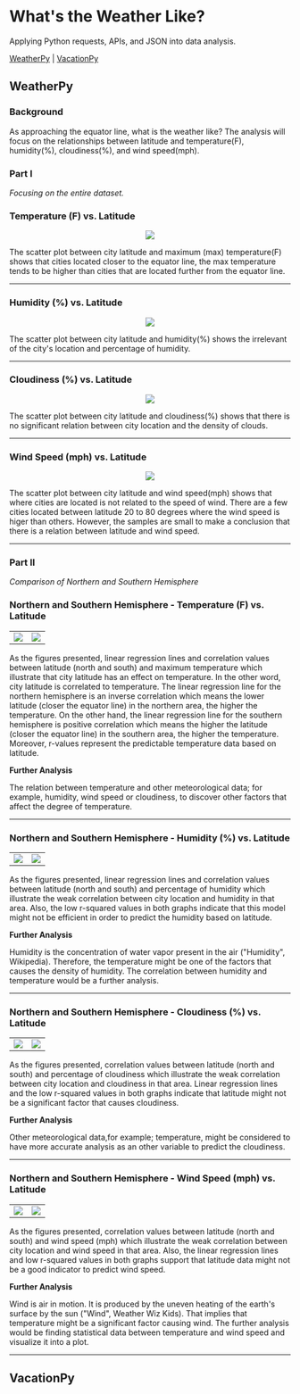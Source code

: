 # What's the Weather Like?

Applying Python requests, APIs, and JSON into data analysis.

[WeatherPy](#weatherpy) | [VacationPy](#vacationpy)

## WeatherPy



### Background

As approaching the equator line, what is the weather like? The analysis will focus on the relationships between latitude and temperature(F), humidity(%), cloudiness(%), and wind speed(mph).

### Part I

*Focusing on the entire dataset.*

### Temperature (F) vs. Latitude

<p align="center">
  <img src="WeatherPy/Images/lat_temp.png">
</p>

The scatter plot between city latitude and maximum (max) temperature(F) shows that cities located closer to the equator line, the max temperature tends to be higher than cities that are located further from the equator line.

---
### Humidity (%) vs. Latitude

<p align="center">
  <img src="WeatherPy/Images/lat_humd.png">
</p>

The scatter plot between city latitude and humidity(%) shows the irrelevant of the city's location and percentage of humidity.

---
### Cloudiness (%) vs. Latitude

<p align="center">
  <img src="WeatherPy/Images/lat_cloud.png">
</p>

The scatter plot between city latitude and cloudiness(%) shows that there is no significant relation between city location and the density of clouds.

---
### Wind Speed (mph) vs. Latitude

<p align="center">
  <img src="WeatherPy/Images/lat_wind.png">
</p>

The scatter plot between city latitude and wind speed(mph) shows that where cities are located is not related to the speed of wind. There are a few cities located between latitude 20 to 80 degrees where the wind speed is higer than others. However, the samples are small to make a conclusion that there is a relation between latitude and wind speed.

---
### Part II

*Comparison of Northern and Southern Hemisphere*

### Northern and Southern Hemisphere - Temperature (F) vs. Latitude

<table>
  <tr>
    <td><img src="WeatherPy/Images/north_temp.png" ></td>
    <td><img src="WeatherPy/Images/south_temp.png" ></td>
  </tr>
 </table>

As the figures presented, linear regression lines and correlation values between latitude (north and south) and maximum temperature which illustrate that city latitude has an effect on temperature. In the other word, city latitude is correlated to temperature. The linear regression line for the northern hemisphere is an inverse correlation which means the lower latitude (closer the equator line) in the northern area, the higher the temperature. On the other hand, the linear regression line for the southern hemisphere is positive correlation which means the higher the latitude (closer the equator line) in the southern area, the higher the temperature. Moreover, r-values represent the predictable temperature data based on latitude.

**Further Analysis**

The relation between temperature and other meteorological data; for example, humidity, wind speed or cloudiness, to discover other factors that affect the degree of temperature.

---
### Northern and Southern Hemisphere - Humidity (%) vs. Latitude

<table>
  <tr>
    <td><img src="WeatherPy/Images/north_humid.png"/>
    <td><img src="WeatherPy/Images/south_humid.png"/> 
</tr>
 </table>

As the figures presented, linear regression lines and correlation values between latitude (north and south) and percentage of humidity which illustrate the weak correlation between city location and humidity in that area. Also, the low r-squared values in both graphs indicate that this model might not be efficient in order to predict the humidity based on latitude.

**Further Analysis**

Humidity is the concentration of water vapor present in the air ("Humidity", Wikipedia). Therefore, the temperature might be one of the factors that causes the density of humidity. The correlation between humidity and temperature would be a further analysis.

---
### Northern and Southern Hemisphere - Cloudiness (%) vs. Latitude

<table>
  <tr>
    <td><img src="WeatherPy/Images/north_cloud.png"/>
    <td><img src="WeatherPy/Images/south_cloud.png"/> 
</tr>
 </table>

As the figures presented, correlation values between latitude (north and south) and percentage of cloudiness which illustrate the weak correlation between city location and cloudiness in that area. Linear regression lines and the low r-squared values in both graphs indicate that latitude might not be a significant factor that causes cloudiness.

**Further Analysis**

Other meteorological data,for example; temperature, might be considered to have more accurate analysis as an other variable to predict the cloudiness.

---
### Northern and Southern Hemisphere - Wind Speed (mph) vs. Latitude

<table>
  <tr>
    <td><img src="WeatherPy/Images/north_wind.png"/>
    <td><img src="WeatherPy/Images/south_wind.png"/> 
</tr>
 </table>

As the figures presented, correlation values between latitude (north and south) and wind speed (mph) which illustrate the weak correlation between city location and wind speed in that area. Also, the linear regression lines and low r-squared values in both graphs support that latitude data might not be a good indicator to predict wind speed.

**Further Analysis**

Wind is air in motion. It is produced by the uneven heating of the earth's surface by the sun ("Wind", Weather Wiz Kids). That implies that temperature might be a significant factor causing wind. The further analysis would be finding statistical data between temperature and wind speed and visualize it into a plot.

---
## VacationPy
